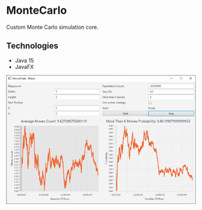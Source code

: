 # MonteCarlo

Custom Monte Carlo simulation core.

## Technologies
- Java 15
- JavaFX

![img](https://github.com/emanuelzaymus/MonteCarlo/blob/master/img/MonteCarlo-Robot.JPG)
